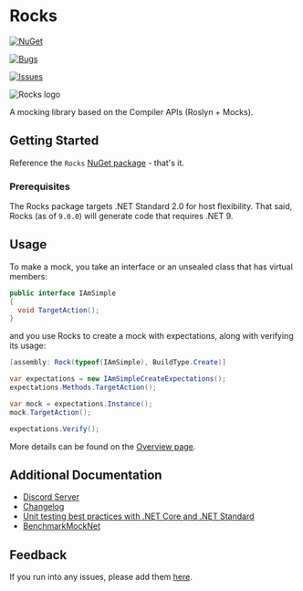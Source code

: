 # Rocks

[![NuGet](https://img.shields.io/nuget/v/Rocks.svg)](https://www.nuget.org/packages/Rocks)

[![Bugs](https://img.shields.io/github/issues/JasonBock/Rocks/bug)](https://github.com/JasonBock/Rocks/issues?q=is%3Aissue%20state%3Aopen%20label%3Abug)

[![Issues](https://img.shields.io/github/issues/JasonBock/Rocks)](https://github.com/JasonBock/Rocks/issues)

![Rocks logo](https://raw.github.com/JasonBock/Rocks/main/src/Images/Banner-Small.png)

A mocking library based on the Compiler APIs (Roslyn + Mocks).

## Getting Started

Reference the `Rocks` [NuGet package](https://www.nuget.org/packages/Rocks) - that's it.

### Prerequisites

The Rocks package targets .NET Standard 2.0 for host flexibility. That said, Rocks (as of `9.0.0`) will generate code that requires .NET 9.

## Usage

To make a mock, you take an interface or an unsealed class that has virtual members:

```csharp
public interface IAmSimple
{
  void TargetAction();
}
```

and you use Rocks to create a mock with expectations, along with verifying its usage:

```csharp
[assembly: Rock(typeof(IAmSimple), BuildType.Create)]

var expectations = new IAmSimpleCreateExpectations();
expectations.Methods.TargetAction();

var mock = expectations.Instance();
mock.TargetAction();

expectations.Verify();
```

More details can be found on the [Overview page](https://github.com/JasonBock/Rocks/blob/main/docs/Overview.md).

## Additional Documentation

* [Discord Server](https://discord.gg/TZ62ftF7YT)
* [Changelog](https://github.com/JasonBock/Rocks/blob/main/changelog.md)
* [Unit testing best practices with .NET Core and .NET Standard](https://learn.microsoft.com/en-us/dotnet/core/testing/unit-testing-best-practices)
* [BenchmarkMockNet](https://github.com/ecoAPM/BenchmarkMockNet)

## Feedback

If you run into any issues, please add them [here](https://github.com/JasonBock/Rocks/issues).
